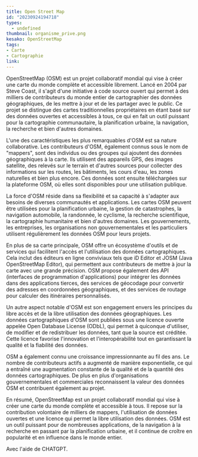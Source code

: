 ```yaml
---
title: Open Street Map
id: "20230924194718"
types:
  - undefined
thumbnail: organisme_prive.png
kesako: OpenStreetMap
tags:
- Carte
- Cartographie
link:
---
```

OpenStreetMap (OSM) est un projet collaboratif mondial qui vise à créer une carte du monde complète et accessible librement. Lancé en 2004 par Steve Coast, il s'agit d'une initiative à code source ouvert qui permet à des milliers de contributeurs du monde entier de cartographier des données géographiques, de les mettre à jour et de les partager avec le public. Ce projet se distingue des cartes traditionnelles propriétaires en étant basé sur des données ouvertes et accessibles à tous, ce qui en fait un outil puissant pour la cartographie communautaire, la planification urbaine, la navigation, la recherche et bien d'autres domaines.

L'une des caractéristiques les plus remarquables d'OSM est sa nature collaborative. Les contributeurs d'OSM, également connus sous le nom de "mappers", sont des individus ou des groupes qui ajoutent des données géographiques à la carte. Ils utilisent des appareils GPS, des images satellite, des relevés sur le terrain et d'autres sources pour collecter des informations sur les routes, les bâtiments, les cours d'eau, les zones naturelles et bien plus encore. Ces données sont ensuite téléchargées sur la plateforme OSM, où elles sont disponibles pour une utilisation publique.

La force d'OSM réside dans sa flexibilité et sa capacité à s'adapter aux besoins de diverses communautés et applications. Les cartes OSM peuvent être utilisées pour la planification urbaine, la gestion de catastrophes, la navigation automobile, la randonnée, le cyclisme, la recherche scientifique, la cartographie humanitaire et bien d'autres domaines. Les gouvernements, les entreprises, les organisations non gouvernementales et les particuliers utilisent régulièrement les données OSM pour leurs projets.

En plus de sa carte principale, OSM offre un écosystème d'outils et de services qui facilitent l'accès et l'utilisation des données cartographiques. Cela inclut des éditeurs en ligne conviviaux tels que iD Editor et JOSM (Java OpenStreetMap Editor), qui permettent aux contributeurs de mettre à jour la carte avec une grande précision. OSM propose également des API (interfaces de programmation d'applications) pour intégrer les données dans des applications tierces, des services de géocodage pour convertir des adresses en coordonnées géographiques, et des services de routage pour calculer des itinéraires personnalisés.

Un autre aspect notable d'OSM est son engagement envers les principes du libre accès et de la libre utilisation des données géographiques. Les données cartographiques d'OSM sont publiées sous une licence ouverte appelée Open Database License (ODbL), qui permet à quiconque d'utiliser, de modifier et de redistribuer les données, tant que la source est créditée. Cette licence favorise l'innovation et l'interopérabilité tout en garantissant la qualité et la fiabilité des données.

OSM a également connu une croissance impressionnante au fil des ans. Le nombre de contributeurs actifs a augmenté de manière exponentielle, ce qui a entraîné une augmentation constante de la qualité et de la quantité des données cartographiques. De plus en plus d'organisations gouvernementales et commerciales reconnaissent la valeur des données OSM et contribuent également au projet.

En résumé, OpenStreetMap est un projet collaboratif mondial qui vise à créer une carte du monde complète et accessible à tous. Il repose sur la contribution volontaire de milliers de mappers, l'utilisation de données ouvertes et une licence qui permet la libre utilisation des données. OSM est un outil puissant pour de nombreuses applications, de la navigation à la recherche en passant par la planification urbaine, et il continue de croître en popularité et en influence dans le monde entier.


Avec l'aide de CHATGPT.